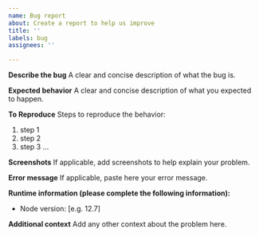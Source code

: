 ```yaml
---
name: Bug report
about: Create a report to help us improve
title: ''
labels: bug
assignees: ''

---
```


**Describe the bug**
A clear and concise description of what the bug is.

**Expected behavior**
A clear and concise description of what you expected to happen.

**To Reproduce**
Steps to reproduce the behavior:
1. step 1
2. step 2
3. step 3
...

**Screenshots**
If applicable, add screenshots to help explain your problem.

**Error message**
If applicable, paste here your error message.

**Runtime information (please complete the following information):**
 - Node version: [e.g. 12.7]

**Additional context**
Add any other context about the problem here.
